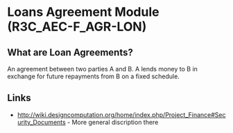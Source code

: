 # Loans Agreement Module (R3C_AEC-F_AGR-LON)

## What are Loan Agreements?
An agreement between two parties A and B. A lends money to B in exchange for future repayments from B on a fixed schedule.

## Links
* http://wiki.designcomputation.org/home/index.php/Project_Finance#Security_Documents - More general discription there
